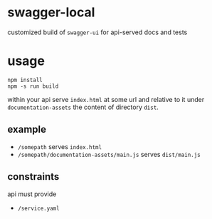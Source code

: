 # swagger-local

customized build of `swagger-ui` for api-served docs and tests


# usage

```
npm install
npm -s run build
```

within your api serve `index.html` at some url and relative to it under `documentation-assets`
the content of directory `dist`.


## example

- `/somepath` serves `index.html`
- `/somepath/documentation-assets/main.js` serves `dist/main.js`


## constraints

api must provide

- `/service.yaml`
